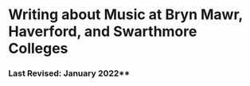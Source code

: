 # Writing about Music at Bryn Mawr, Haverford, and Swarthmore Colleges

### Last Revised:  January 2022**
